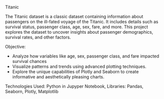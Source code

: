 Titanic

The Titanic dataset is a classic dataset containing information about passengers on the ill-fated voyage of the Titanic. It includes details such as survival status, passenger class, age, sex, fare, and more. This project explores the dataset to uncover insights about passenger demographics, survival rates, and other factors.

Objective:
- Analyze how variables like age, sex, passenger class, and fare impacted survival chances
- Visualize patterns and trends using advanced plotting techniques.
- Explore the unique capabilities of Plotly and Seaborn to create informative and aesthetically pleasing charts.

Technologies Used: Python in Jupyper Notebook, Libraries: Pandas, Seaborn, Plotly, Matplotlib
